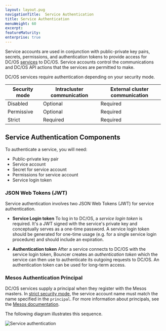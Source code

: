 ```yaml
---
layout: layout.pug
navigationTitle:  Service Authentication
title: Service Authentication
menuWeight: 60
excerpt:
featureMaturity:
enterprise: true
---
```


Service accounts are used in conjunction with public-private key pairs, secrets, permissions, and authentication tokens to provide access for DC/OS [services](/1.10/overview/concepts/#dcos-service) to DC/OS. Service accounts control the communications and DC/OS API actions that the services are permitted to make.

DC/OS services require authentication depending on your security mode.

| Security mode | Intracluster communication | External cluster communication |
|---------------|-----------------------|----------------------------|
| Disabled      | Optional              | Required                   |
| Permissive    | Optional              | Required                   |
| Strict        | Required              | Required                   |

## Service Authentication Components
To authenticate a service, you will need:

-  Public-private key pair
-  Service account
-  Secret for service account
-  Permissions for service account
-  Service login token

### JSON Web Tokens (JWT)
Service authentication involves two JSON Web Tokens (JWT) for service authentication.

-  **Service Login token** To log in to DC/OS, a *service login token* is required. It's a JWT signed with the service's private key and conceptually serves as a one-time password. A service login token should be generated for one-time usage (e.g. for a single service login procedure) and should include an expiration.

-  **Authentication token** After a service connects to DC/OS with the service login token, Bouncer creates an *authentication token* which the service can then use to authenticate its outgoing requests to DC/OS. An authentication token can be used for long-term access.

### Mesos Authentication Principal
DC/OS services supply a principal when they register with the Mesos masters. In [strict security mode](/1.10/security/ent/#security-modes), the service account name must match the name specified in the `principal`. For more information about principals, see the [Mesos documentation](http://mesos.apache.org/documentation/latest/authorization/).

The following diagram illustrates this sequence.

![Service authentication](/1.10/img/authn-service.png) 

